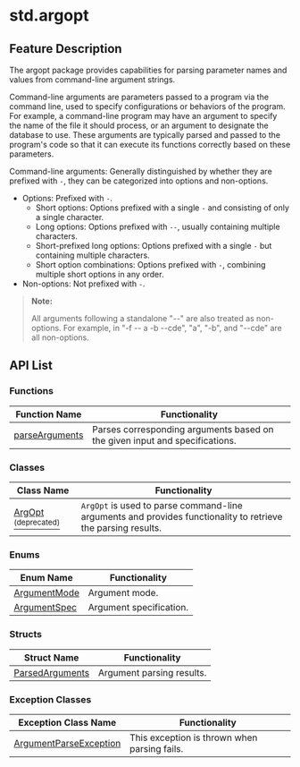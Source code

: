 # std.argopt

## Feature Description

The argopt package provides capabilities for parsing parameter names and values from command-line argument strings.

Command-line arguments are parameters passed to a program via the command line, used to specify configurations or behaviors of the program. For example, a command-line program may have an argument to specify the name of the file it should process, or an argument to designate the database to use. These arguments are typically parsed and passed to the program's code so that it can execute its functions correctly based on these parameters.

Command-line arguments: Generally distinguished by whether they are prefixed with `-`, they can be categorized into options and non-options.

- Options: Prefixed with `-`.
    - Short options: Options prefixed with a single `-` and consisting of only a single character.
    - Long options: Options prefixed with `--`, usually containing multiple characters.
    - Short-prefixed long options: Options prefixed with a single `-` but containing multiple characters.
    - Short option combinations: Options prefixed with `-`, combining multiple short options in any order.
- Non-options: Not prefixed with `-`.

> **Note:**
>
> All arguments following a standalone "--" are also treated as non-options. For example, in "-f -- a -b --cde", "a", "-b", and "--cde" are all non-options.

## API List

### Functions

| Function Name | Functionality |
| ------------ | ------------ |
| [parseArguments](./argopt_package_api/argopt_package_function.md#func-parseargumentsarraystring-arrayargumentspec) | Parses corresponding arguments based on the given input and specifications. |

### Classes

| Class Name | Functionality |
| --------------------------------- | ---------------------------------- |
| [ArgOpt <sup>(deprecated)</sup>](./argopt_package_api/argopt_package_classes.md#class-argopt-deprecated) | `ArgOpt` is used to parse command-line arguments and provides functionality to retrieve the parsing results. |

### Enums

| Enum Name | Functionality |
| --------------------------------- | ---------------------------------- |
| [ArgumentMode](./argopt_package_api/argopt_package_enums.md#enum-argumentmode) | Argument mode. |
| [ArgumentSpec](./argopt_package_api/argopt_package_enums.md#enum-argumentspec) | Argument specification. |

### Structs

| Struct Name | Functionality |
|------------------------------------------------------------------------------------- | ------------------------ |
| [ParsedArguments](./argopt_package_api/argopt_package_struct.md#struct-parsedarguments) | Argument parsing results. |

### Exception Classes

| Exception Class Name | Functionality |
| --------------------------------- | ---------------------------------- |
| [ArgumentParseException](./argopt_package_api/argopt_package_exception.md#class-argumentparseexception) | This exception is thrown when parsing fails. |